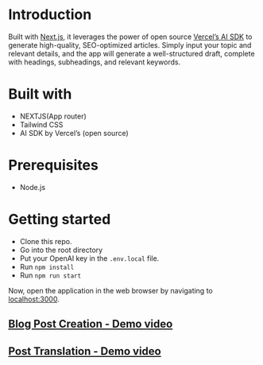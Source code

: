 
# Introduction

Built with [Next.js](https://nextjs.org/), it leverages the power of open source [Vercel’s AI SDK](https://sdk.vercel.ai) to generate high-quality, SEO-optimized articles. Simply input your topic and relevant details, and the app will generate a well-structured draft, complete with headings, subheadings, and relevant keywords.

# Built with

- NEXTJS(App router)
- Tailwind CSS
- AI SDK by Vercel’s (open source)

# Prerequisites

- Node.js

# Getting started

- Clone this repo.
- Go into the root directory
- Put your OpenAI key in the `.env.local` file.
- Run `npm install`
- Run `npm run start`

Now, open the application in the web browser by navigating to [localhost:3000](http://localhost:3000/).

## [Blog Post Creation - Demo video](https://www.dropbox.com/scl/fi/qr1gcweidh4p45tbkgthy/demo.mov?rlkey=m9ghqq40flzav47pkcniw1d27&st=60909eip&dl=0)
## [Post Translation - Demo video](https://www.dropbox.com/scl/fi/v3yoavkk2741hikrxr0ae/WhatsApp-Video-2024-11-22-at-2.29.54-AM.mp4?rlkey=fpvsjvaiy5w1wh6rgrep0i1ta&st=jshtgjou&dl=0)


